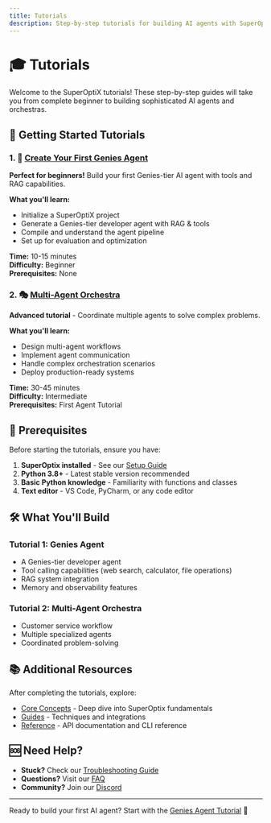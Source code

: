 ```yaml
---
title: Tutorials
description: Step-by-step tutorials for building AI agents with SuperOptiX
---
```


# 🎓 Tutorials

Welcome to the SuperOptiX tutorials! These step-by-step guides will take you from complete beginner to building sophisticated AI agents and orchestras.

## 🚀 Getting Started Tutorials

### 1. 🎯 [Create Your First Genies Agent](genies-agent)

**Perfect for beginners!** Build your first Genies-tier AI agent with tools and RAG capabilities.

**What you'll learn:**
- Initialize a SuperOptiX project
- Generate a Genies-tier developer agent with RAG & tools
- Compile and understand the agent pipeline
- Set up for evaluation and optimization

**Time:** 10-15 minutes  
**Difficulty:** Beginner  
**Prerequisites:** None

### 2. 🎭 [Multi-Agent Orchestra](first-orchestra)

**Advanced tutorial** - Coordinate multiple agents to solve complex problems.

**What you'll learn:**
- Design multi-agent workflows
- Implement agent communication
- Handle complex orchestration scenarios
- Deploy production-ready systems

**Time:** 30-45 minutes  
**Difficulty:** Intermediate  
**Prerequisites:** First Agent Tutorial

## 🎯 Prerequisites

Before starting the tutorials, ensure you have:

1. **SuperOptix installed** - See our [Setup Guide](../setup)
2. **Python 3.8+** - Latest stable version recommended
3. **Basic Python knowledge** - Familiarity with functions and classes
4. **Text editor** - VS Code, PyCharm, or any code editor

## 🛠️ What You'll Build

### Tutorial 1: Genies Agent
- A Genies-tier developer agent
- Tool calling capabilities (web search, calculator, file operations)
- RAG system integration
- Memory and observability features

### Tutorial 2: Multi-Agent Orchestra
- Customer service workflow
- Multiple specialized agents
- Coordinated problem-solving

## 📚 Additional Resources

After completing the tutorials, explore:

- [Core Concepts](../guides/index) - Deep dive into SuperOptix fundamentals
- [Guides](../guides/index) - Techniques and integrations
- [Reference](../reference/index) - API documentation and CLI reference

## 🆘 Need Help?

- **Stuck?** Check our [Troubleshooting Guide](../troubleshooting)
- **Questions?** Visit our [FAQ](../faq)
- **Community?** Join our [Discord](https://discord.gg/superoptix)

---

Ready to build your first AI agent? Start with the [Genies Agent Tutorial](genies-agent) 🚀 